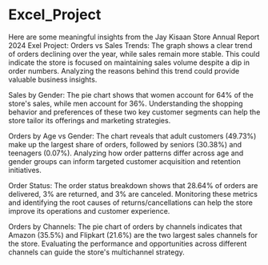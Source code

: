 # Excel_Project
Here are some meaningful insights from the Jay Kisaan Store Annual Report 2024 Exel Project:
Orders vs Sales Trends:
The graph shows a clear trend of orders declining over the year, while sales remain more stable.
This could indicate the store is focused on maintaining sales volume despite a dip in order numbers.
Analyzing the reasons behind this trend could provide valuable business insights.

Sales by Gender:
The pie chart shows that women account for 64% of the store's sales, while men account for 36%.
Understanding the shopping behavior and preferences of these two key customer segments can help the store tailor its offerings and marketing strategies.

Orders by Age vs Gender:
The chart reveals that adult customers (49.73%) make up the largest share of orders, followed by seniors (30.38%) and teenagers (0.07%).
Analyzing how order patterns differ across age and gender groups can inform targeted customer acquisition and retention initiatives.

Order Status:
The order status breakdown shows that 28.64% of orders are delivered, 3% are returned, and 3% are canceled.
Monitoring these metrics and identifying the root causes of returns/cancellations can help the store improve its operations and customer experience.

Orders by Channels:
The pie chart of orders by channels indicates that Amazon (35.5%) and Flipkart (21.6%) are the two largest sales channels for the store.
Evaluating the performance and opportunities across different channels can guide the store's multichannel strategy.

